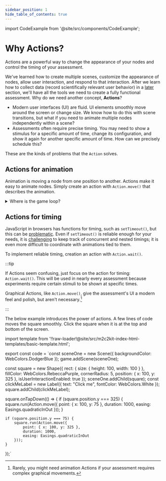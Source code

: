```yaml
---
sidebar_position: 1
hide_table_of_contents: true
---
```


import CodeExample from '@site/src/components/CodeExample';

# Why Actions?

Actions are a powerful way to change the appearance of your nodes and control the timing of your assessment.

We've learned how to create multiple scenes, customize the appearance of nodes, allow user interaction, and respond to that interaction. After we learn how to collect data (record scientifically relevant user behavior) in a [later](../user-data/schemas.md) section, we'll have all the tools we need to create a fully functional assessment. Why do we need another concept, **Actions**?

- Modern user interfaces (UI) are fluid. UI elements smoothly move around the screen or change size. We know how to do this with scene transitions, but what if you need to animate multiple nodes independently within a scene?
- Assessments often require precise timing. You may need to show a stimulus for a specific amount of time, change its configuration, and show it again for another specific amount of time. How can we precisely schedule this?

These are the kinds of problems that the `Action` solves.

## Actions for animation

Animation is moving a node from one position to another. Actions make it easy to animate nodes. Simply create an action with `Action.move()` that describes the animation.

<details>
  <summary>Where is the game loop?</summary>
  <p>Each time a device updates its screen, it draws a <a href="https://en.wikipedia.org/wiki/Film_frame">frame</a>. To make it appear that a node is smoothly moving across the screen, you simply update its position a little bit when you draw the next frame.</p>

  <p>In many video game libraries, there is a concept of a <a href="https://en.wikipedia.org/wiki/Video_game_programming#Game_structure">game loop</a>, which usually executes 60 times per second because most devices update their screen 60 times per second. To move the node, you adjust its position 60 times per second. You need to keep track of the node's current position, the position it's moving to, and the amount of time it should take to get there. You also need to keep track of how much time has passed since the node started moving. This is a lot of work!</p>

  <p>Internally, m2c2kit runs a game loop, but the library abstracts this away from the programmer through the <code>Move</code> Action.</p>
</details>

## Actions for timing

JavaScript in browsers has functions for timing, such as `setTimeout()`, but this can be [problematic](https://developer.mozilla.org/en-US/docs/Web/API/setTimeout#reasons_for_delays_longer_than_specified). Even if `setTimeout()` is reliable enough for your needs, it is [challenging](https://en.wiktionary.org/wiki/callback_hell) to keep track of concurrent and nested timings; it is even more difficult to coordinate with animations tied to them.

To implement reliable timing, creation an action with `Action.wait()`.

:::tip

If Actions seem confusing, just focus on the action for timing: `Action.wait()`. This will be used in nearly every assessment because experiments require certain stimuli to be shown at specific times.

Graphical Actions, like `Action.move()`, give the assessment's UI a modern feel and polish, but aren't necessary.[^1]

:::

The below example introduces the power of actions. A few lines of code moves the square smoothly. Click the square when it is at the top and bottom of the screen.

import template from '!!raw-loader!@site/src/m2c2kit-index-html-templates/basic-template.html';

export const code = `const sceneOne = new Scene({ backgroundColor: WebColors.DodgerBlue });
game.addScene(sceneOne);
 
const square = new Shape({
    rect: { size: { height: 100, width: 100 } },
    fillColor: WebColors.RebeccaPurple,
    cornerRadius: 5,
    position: { x: 100, y: 325 },
    isUserInteractionEnabled: true
});
sceneOne.addChild(square);
const clickMeLabel = new Label({
    text: "Click me",
    fontColor: WebColors.White
});
square.addChild(clickMeLabel);
 
square.onTapDown(() => {
    if (square.position.y === 325) {
        square.run(Action.move({
            point: { x: 100, y: 75 },
            duration: 1000,
            easing: Easings.quadraticInOut
        }));
    }
 
    if (square.position.y === 75) {
        square.run(Action.move({
            point: { x: 100, y: 325 },
            duration: 1000,
            easing: Easings.quadraticInOut
        }));
    }
});`

<CodeExample code={code} template={template} console="true"/>

[^1]: Rarely, you might need animation Actions if your assessment requires complex graphical movements.
